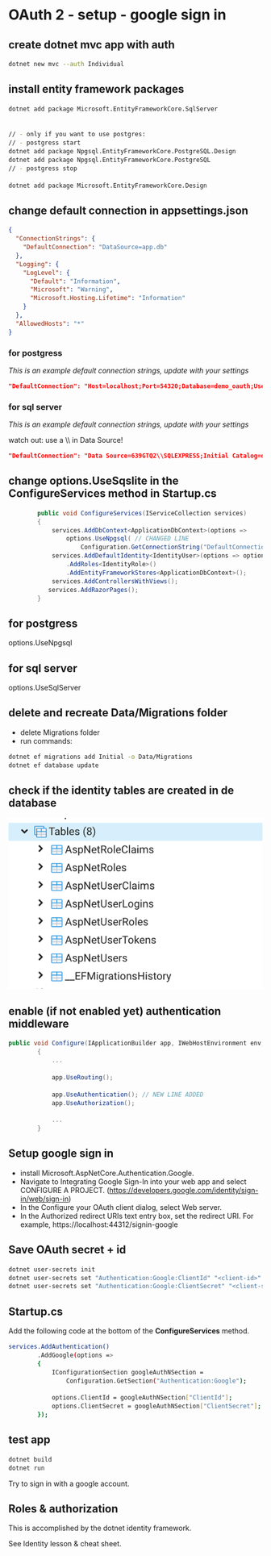 # OAuth 2 - setup - google sign in

## create dotnet mvc app with auth 
```bash
dotnet new mvc --auth Individual
```

## install entity framework packages
```bash
dotnet add package Microsoft.EntityFrameworkCore.SqlServer


// - only if you want to use postgres:
// - postgress start
dotnet add package Npgsql.EntityFrameworkCore.PostgreSQL.Design
dotnet add package Npgsql.EntityFrameworkCore.PostgreSQL
// - postgress stop

dotnet add package Microsoft.EntityFrameworkCore.Design
```

## change default connection in appsettings.json

```json
{
  "ConnectionStrings": {
    "DefaultConnection": "DataSource=app.db"
  },
  "Logging": {
    "LogLevel": {
      "Default": "Information",
      "Microsoft": "Warning",
      "Microsoft.Hosting.Lifetime": "Information"
    }
  },
  "AllowedHosts": "*"
}
```

### for postgress
*This is an example default connection strings, update with your settings*
```json
"DefaultConnection": "Host=localhost;Port=54320;Database=demo_oauth;Username=homestead;Password=secret"
```
### for sql server

*This is an example default connection strings, update with your settings*

watch out: use a \\\\ in Data Source!

```json
"DefaultConnection": "Data Source=639GTQ2\\SQLEXPRESS;Initial Catalog=demo_oauth;Integrated Security=True;"  
```

## change options.UseSqslite in the ConfigureServices method in Startup.cs 

```C#
        public void ConfigureServices(IServiceCollection services)
        {
            services.AddDbContext<ApplicationDbContext>(options =>
                options.UseNpgsql( // CHANGED LINE
                    Configuration.GetConnectionString("DefaultConnection")));
            services.AddDefaultIdentity<IdentityUser>(options => options.SignIn.RequireConfirmedAccount = true; )
                .AddRoles<IdentityRole>() 
                .AddEntityFrameworkStores<ApplicationDbContext>();
            services.AddControllersWithViews();
           services.AddRazorPages();
        }
```

## for postgress
options.UseNpgsql

## for sql server
options.UseSqlServer

## delete and recreate Data/Migrations folder
- delete Migrations folder
- run commands:

```bash
dotnet ef migrations add Initial -o Data/Migrations
dotnet ef database update
```

## check if the identity tables are created in de database
![identity tables](identity_tables.png)

## enable (if not enabled yet) authentication middleware

```C#
public void Configure(IApplicationBuilder app, IWebHostEnvironment env, IServiceProvider serviceProvider)
        {
            ...

            app.UseRouting();

            app.UseAuthentication(); // NEW LINE ADDED
            app.UseAuthorization();

            ...      
        }
```
## Setup google sign in
- install Microsoft.AspNetCore.Authentication.Google.
- Navigate to Integrating Google Sign-In into your web app and select CONFIGURE A PROJECT. (https://developers.google.com/identity/sign-in/web/sign-in)
- In the Configure your OAuth client dialog, select Web server.
- In the Authorized redirect URIs text entry box, set the redirect URI. For example, https://localhost:44312/signin-google


## Save OAuth secret + id
```bash
dotnet user-secrets init
dotnet user-secrets set "Authentication:Google:ClientId" "<client-id>"
dotnet user-secrets set "Authentication:Google:ClientSecret" "<client-secret>"
```

## Startup.cs
Add the following code at the bottom of the **ConfigureServices** method.

```bash
services.AddAuthentication()
        .AddGoogle(options =>
        {
            IConfigurationSection googleAuthNSection =
                Configuration.GetSection("Authentication:Google");

            options.ClientId = googleAuthNSection["ClientId"];
            options.ClientSecret = googleAuthNSection["ClientSecret"];
        });
```  

## test app

```bash
dotnet build
dotnet run
```
Try to sign in with a google account.


## Roles & authorization

This is accomplished by the dotnet identity framework.

See Identity lesson & cheat sheet.